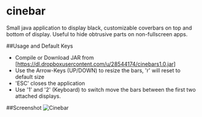 cinebar
=======

Small java application to display black, customizable coverbars on top and bottom of display. Useful to hide obtrusive parts on non-fullscreen apps.

##Usage and Default Keys

* Compile or Download JAR from [https://dl.dropboxusercontent.com/u/28544174/cinebars1.0.jar]
* Use the Arrow-Keys (UP/DOWN) to resize the bars, 'r' will reset to default size
* 'ESC' closes the application
* Use '1' and '2' (Keyboard) to switch move the bars between the first two attached displays.
 
##Screenshot
![Cinebar](https://dl.dropboxusercontent.com/u/28544174/cinebars_screenshot.png "Cinebar")



